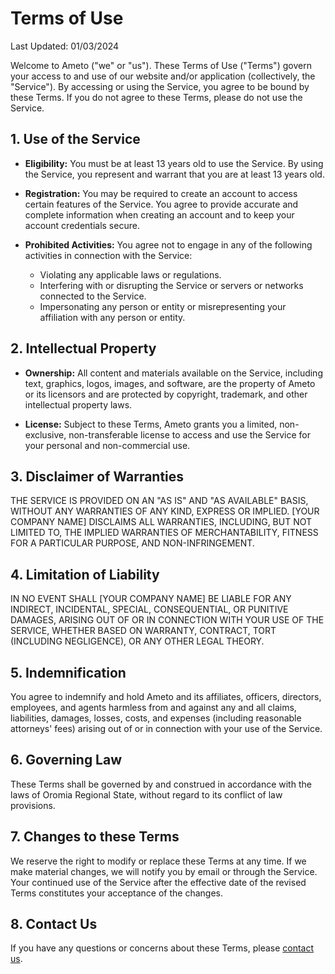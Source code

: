 # Terms of Use

Last Updated: 01/03/2024

Welcome to Ameto ("we" or "us"). These Terms of Use ("Terms") govern your access to and use of our website and/or application (collectively, the "Service"). By accessing or using the Service, you agree to be bound by these Terms. If you do not agree to these Terms, please do not use the Service.

## 1. Use of the Service

- **Eligibility:** You must be at least 13 years old to use the Service. By using the Service, you represent and warrant that you are at least 13 years old.

- **Registration:** You may be required to create an account to access certain features of the Service. You agree to provide accurate and complete information when creating an account and to keep your account credentials secure.

- **Prohibited Activities:** You agree not to engage in any of the following activities in connection with the Service:
  - Violating any applicable laws or regulations.
  - Interfering with or disrupting the Service or servers or networks connected to the Service.
  - Impersonating any person or entity or misrepresenting your affiliation with any person or entity.

## 2. Intellectual Property

- **Ownership:** All content and materials available on the Service, including text, graphics, logos, images, and software, are the property of Ameto or its licensors and are protected by copyright, trademark, and other intellectual property laws.

- **License:** Subject to these Terms, Ameto grants you a limited, non-exclusive, non-transferable license to access and use the Service for your personal and non-commercial use.

## 3. Disclaimer of Warranties

THE SERVICE IS PROVIDED ON AN "AS IS" AND "AS AVAILABLE" BASIS, WITHOUT ANY WARRANTIES OF ANY KIND, EXPRESS OR IMPLIED. [YOUR COMPANY NAME] DISCLAIMS ALL WARRANTIES, INCLUDING, BUT NOT LIMITED TO, THE IMPLIED WARRANTIES OF MERCHANTABILITY, FITNESS FOR A PARTICULAR PURPOSE, AND NON-INFRINGEMENT.

## 4. Limitation of Liability

IN NO EVENT SHALL [YOUR COMPANY NAME] BE LIABLE FOR ANY INDIRECT, INCIDENTAL, SPECIAL, CONSEQUENTIAL, OR PUNITIVE DAMAGES, ARISING OUT OF OR IN CONNECTION WITH YOUR USE OF THE SERVICE, WHETHER BASED ON WARRANTY, CONTRACT, TORT (INCLUDING NEGLIGENCE), OR ANY OTHER LEGAL THEORY.

## 5. Indemnification

You agree to indemnify and hold Ameto and its affiliates, officers, directors, employees, and agents harmless from and against any and all claims, liabilities, damages, losses, costs, and expenses (including reasonable attorneys' fees) arising out of or in connection with your use of the Service.

## 6. Governing Law

These Terms shall be governed by and construed in accordance with the laws of Oromia Regional State, without regard to its conflict of law provisions.

## 7. Changes to these Terms

We reserve the right to modify or replace these Terms at any time. If we make material changes, we will notify you by email or through the Service. Your continued use of the Service after the effective date of the revised Terms constitutes your acceptance of the changes.

## 8. Contact Us

If you have any questions or concerns about these Terms, please [contact us](/contact-us).
 